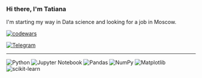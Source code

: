 ### Hi there, I'm Tatiana

I'm starting my way in Data science and looking for a job in Moscow.  

[![codewars](https://www.codewars.com/users/EvilBird/badges/small)](https://www.codewars.com/users/EvilBird)



[![Telegram](https://img.shields.io/badge/Telegram-2CA5E0?style=for-the-badge&logo=telegram&logoColor=white)](https://t.me/Estochka)    

____________________
![Python](https://img.shields.io/badge/python-3670A0?style=for-the-badge&logo=python&logoColor=ffdd54)
![Jupyter Notebook](https://img.shields.io/badge/jupyter-%23FA0F00.svg?style=for-the-badge&logo=jupyter&logoColor=white)
![Pandas](https://img.shields.io/badge/pandas-%23150458.svg?style=for-the-badge&logo=pandas&logoColor=white)
![NumPy](https://img.shields.io/badge/numpy-%23013243.svg?style=for-the-badge&logo=numpy&logoColor=white)
![Matplotlib](https://img.shields.io/badge/Matplotlib-%23ffffff.svg?style=for-the-badge&logo=Matplotlib&logoColor=black)
![scikit-learn](https://img.shields.io/badge/scikit--learn-%23F7931E.svg?style=for-the-badge&logo=scikit-learn&logoColor=white)


